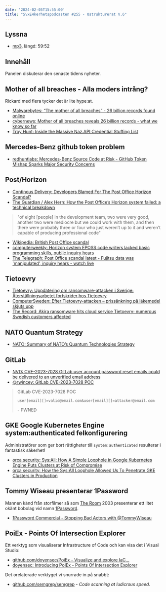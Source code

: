 ```yaml
---
date: '2024-02-05T15:55:00'
title: "S\xE4kerhetspodcasten #255 - Ostrukturerat V.6"
---
```

## Lyssna
* [mp3](https://traffic.libsyn.com/secure/sakerhetspodcasten/2024-01-31_Sakerhetspodcasten.mp3?dest-id=117848), längd: 59:52

## Innehåll
Panelen diskuterar den senaste tidens nyheter.

## Mother of all breaches - Alla moders intrång?

Rickard med flera tycker det är lite hype:at.

* [Malwarebytes: “The mother of all breaches” - 26 billion records found online](https://www.malwarebytes.com/blog/news/2024/01/the-mother-of-all-breaches-26-billion-records-found-online/amp)
* [cybernews: Mother of all breaches reveals 26 billion records - what we know so far](https://cybernews.com/security/billions-passwords-credentials-leaked-mother-of-all-breaches/)
* [Troy Hunt: Inside the Massive Naz.API Credential Stuffing List](https://www.troyhunt.com/inside-the-massive-naz-api-credential-stuffing-list/)

## Mercedes-Benz github token problem

* [redhuntlabs: Mercedes-Benz Source Code at Risk - GitHub Token Mishap Sparks Major Security Concerns](https://redhuntlabs.com/blog/mercedes-benz-source-code-at-risk-github-token-mishap-sparks-major-security-concerns/)

## Post/Horizon

* [Continous Delivery: Developers Blamed For The Post Office Horizon Scandal?](https://www.youtube.com/watch?v=h3UIdGRBGlY)
* [The Guardian / Alex Hern: How the Post Office’s Horizon system failed: a technical breakdown ](https://www.theguardian.com/uk-news/2024/jan/09/how-the-post-offices-horizon-system-failed-a-technical-breakdown)

> "of eight [people] in the development team, two were very good,
> another two were mediocre but we could work with them, and then
> there were probably three or four who just weren’t up to it and
> weren’t capable of producing professional code"

* [Wikipedia: British Post Office scandal](https://en.wikipedia.org/wiki/British_Post_Office_scandal)
* [computerweekly: Horizon system EPOSS code writers lacked basic programming skills, public inquiry hears](https://www.computerweekly.com/news/252526586/Horizon-system-EPOSS-code-writers-lacked-basic-programming-skills-public-inquiry-hears)
* [The Telegraph: Post Office scandal latest - Fujitsu data was 'manipulated', inquiry hears - watch live](https://www.telegraph.co.uk/news/2024/01/17/post-office-scandal-live-inquiry-fujitsu-horizon/)

## Tietoevry

* [Tietoevry: Uppdatering om ransomware-attacken i Sverige: Återställningsarbetet fortskrider hos Tietoevry](https://www.tietoevry.com/se/nyhetsrum/alla-nyheter-och-pressmeddelanden/ovriga-nyheter/2024/01/uppdatering-om-ransomware-attacken-i-sverige-aterstallningsarbetet-fortskrider-hos-tietoevry/)
* [ComputerSweden: Efter Tietoevry-attacken – prissänkning på läkemedel skjuts upp](https://computersweden.idg.se/2.2683/1.780884/efter-tietoevryattacken--prissankning-pa-aldre-lakemedel-skjuts-upp)
* [The Record: Akira ransomware hits cloud service Tietoevry; numerous Swedish customers affected](https://therecord.media/tietoevry-ransomware-attack-sweden-cloud-services-datacenter)

## NATO Quantum Strategy

* [NATO: Summary of NATO’s Quantum Technologies Strategy](https://www.nato.int/cps/en/natohq/official_texts_221777.htm)

## GitLab

* [NVD: CVE-2023-7028 GitLab user account password reset emails could be delivered to an unverified email address](https://nvd.nist.gov/vuln/detail/CVE-2023-7028)
* [@rwincey: GitLab CVE-2023-7028 POC](https://twitter.com/rwincey/status/1745659710089437368)

> GitLab CVE-2023-7028 POC
>
> `user[email][]=valid@email.com&user[email][]=attacker@email.com`
>
> \- PWNED

## GKE Google Kubernetes Engine system:authenticated felkonfigurering

Administratörer som ger bort rättigheter till `system:authenticated` resulterar i fantastisk säkerhet!

* [orca security: Sys:All: How A Simple Loophole in Google Kubernetes Engine Puts Clusters at Risk of Compromise](https://orca.security/resources/blog/sys-all-google-kubernetes-engine-risk/)
* [orca security: How the Sys:All Loophole Allowed Us To Penetrate GKE Clusters in Production](https://orca.security/resources/blog/sys-all-google-kubernetes-engine-risk-example/)

## Tommy Wiseau presenterar 1Password

Mannen känd från storfilmer så som [The Room](https://www.imdb.com/title/tt0368226/)
2003 presenterar ett litet okänt bobolag vid namn [1Password](https://1password.com/).

* [1Password Commercial - Stopping Bad Actors with @TommyWiseau](https://www.youtube.com/watch?v=7h7QG7W14qs)

## PoiEx - Points Of Intersection Explorer

Ett verktyg som visualiserar Infrastructure of Code och kan visa det i Visual Studio:

* [github.com/doyensec/PoiEx - Visualize and explore IaC...](https://github.com/doyensec/PoiEx)
* [doyensec: Introducing PoIEx - Points Of Intersection Explorer](https://blog.doyensec.com/2024/01/30/poiex-release.html)

Det orelaterade verktyget vi snurrade in på snabbt:

* [github.com/semgrep/semgrep](https://github.com/semgrep/semgrep) - _Code scanning at ludicrous speed._
